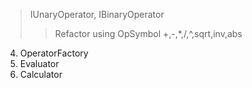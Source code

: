 > IUnaryOperator, IBinaryOperator
>> Refactor using OpSymbol
> +,-,*,/,^,sqrt,inv,abs
4. OperatorFactory
5. Evaluator
6. Calculator